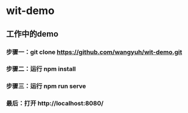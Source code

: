 # wit-demo
 
## 工作中的demo

### 步骤一：git clone https://github.com/wangyuh/wit-demo.git

### 步骤二：运行 npm install

### 步骤三：运行 npm run serve

### 最后：打开 http://localhost:8080/